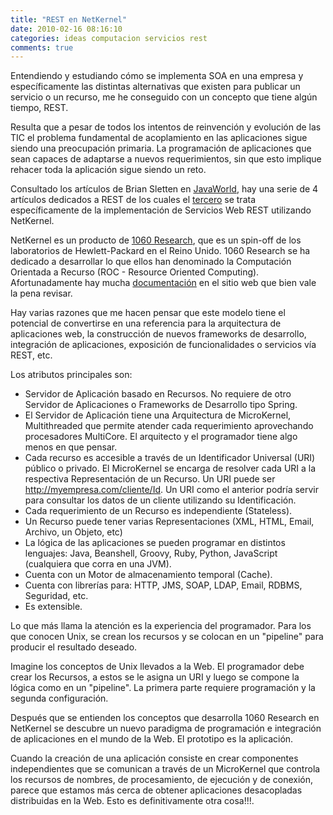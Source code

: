```yaml
---
title: "REST en NetKernel"
date: 2010-02-16 08:16:10
categories: ideas computacion servicios rest
comments: true
---
```

Entendiendo y estudiando cómo se implementa SOA en una empresa y específicamente las distintas alternativas que existen para publicar un servicio o un recurso, me he conseguido con un concepto que tiene algún tiempo, REST.

Resulta que a pesar de todos los intentos de reinvención y evolución de las TIC el problema fundamental de acoplamiento en las aplicaciones sigue siendo una preocupación primaria. La programación de aplicaciones que sean capaces de adaptarse a nuevos requerimientos, sin que esto implique rehacer toda la aplicación sigue siendo un reto.

Consultado los artículos de Brian Sletten en [JavaWorld](http://www.javaworld.com), hay una serie de 4 artículos dedicados a REST de los cuales el [tercero](http://www.javaworld.com/article/2077983/soa/scripting-jvm-languages-rest-for-java-developers-part-3-netkernel.html) se trata específicamente de la implementación de Servicios Web REST utilizando NetKernel.

NetKernel es un producto de [1060 Research](http://www.1060research.com), que es un spin-off de los laboratorios de Hewlett-Packard en el Reino Unido. 1060 Research se ha dedicado a desarrollar lo que ellos han denominado la Computación Orientada a Recurso (ROC - Resource Oriented Computing). Afortunadamente hay mucha [documentación](http://www.1060research.com/products/#roc) en el sitio web que bien vale la pena revisar.

Hay varias razones que me hacen pensar que este modelo tiene el potencial de convertirse en una referencia para la arquitectura de aplicaciones web, la construcción de nuevos frameworks de desarrollo, integración de aplicaciones, exposición de funcionalidades o servicios vía REST, etc.

Los atributos principales son:

- Servidor de Aplicación basado en Recursos. No requiere de otro Servidor de Aplicaciones o Frameworks de Desarrollo tipo Spring.
- El Servidor de Aplicación tiene una Arquitectura de MicroKernel, Multithreaded que permite atender cada requerimiento aprovechando procesadores MultiCore. El arquitecto y el programador tiene algo menos en que pensar.
- Cada recurso es accesible a través de un Identificador Universal (URI) público o privado. El MicroKernel se encarga de resolver cada URI a la respectiva Representación de un Recurso. Un URI puede ser http://myempresa.com/cliente/Id. Un URI como el anterior podría servir para consultar los datos de un cliente utilizando su Identificación.
- Cada requerimiento de un Recurso es independiente (Stateless).
- Un Recurso puede tener varias Representaciones (XML, HTML, Email, Archivo, un Objeto, etc)
- La lógica de las aplicaciones se pueden programar en distintos lenguajes: Java, Beanshell, Groovy, Ruby, Python, JavaScript (cualquiera que corra en una JVM).
- Cuenta con un Motor de almacenamiento temporal (Cache).
- Cuenta con librerías para: HTTP, JMS, SOAP, LDAP, Email, RDBMS, Seguridad, etc.
- Es extensible.

Lo que más llama la atención es la experiencia del programador. Para los que conocen Unix, se crean los recursos y se colocan en un "pipeline" para producir el resultado deseado.

Imagine los conceptos de Unix llevados a la Web. El programador debe crear los Recursos, a estos se le asigna un URI y luego se compone la lógica como en un "pipeline". La primera parte requiere programación y la segunda configuración.

Después que se entienden los conceptos que desarrolla 1060 Research en NetKernel se descubre un nuevo paradigma de programación e integración de aplicaciones en el mundo de la Web. El prototipo es la aplicación.

Cuando la creación de una aplicación consiste en crear componentes independientes que se comunican a través de un MicroKernel que controla los recursos de nombres, de procesamiento, de ejecución y de conexión, parece que estamos más cerca de obtener aplicaciones desacopladas distribuidas en la Web. Esto es definitivamente otra cosa!!!.

